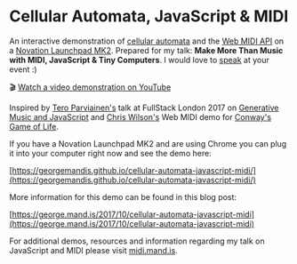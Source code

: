 # Cellular Automata, JavaScript & MIDI

An interactive demonstration of [cellular automata](https://en.wikipedia.org/wiki/Cellular_automaton) and the [Web MIDI API](https://webaudio.github.io/web-midi-api/) on a [Novation Launchpad MK2](http://amzn.to/2fDEO10). Prepared for my talk: **Make More Than Music with MIDI, JavaScript & Tiny Computers**. I would love to [speak](https://george.mand.is/talks) at your event :)

🎬 [Watch a video demonstration on YouTube ](https://youtu.be/tlUewcmKpAg)

Inspired by [Tero Parviainen's](https://github.com/teropa) talk at FullStack London 2017 on [Generative Music and JavaScript](https://teropa.info/generative-music-slides/)  and [Chris Wilson's](https://github.com/cwilso) Web MIDI demo for [Conway's Game of Life](https://github.com/cwilso/conway).

If you have a Novation Launchpad MK2 and are using Chrome you can plug it into your computer right now and see the demo here:

[https://georgemandis.github.io/cellular-automata-javascript-midi/](https://georgemandis.github.io/cellular-automata-javascript-midi/)

More information for this demo can be found in this blog post:

[https://george.mand.is/2017/10/cellular-automata-javascript-midi](https://george.mand.is/2017/10/cellular-automata-javascript-midi)

For additional demos, resources and information regarding my talk on JavaScript and MIDI please visit [midi.mand.is](https://midi.mand.is).

